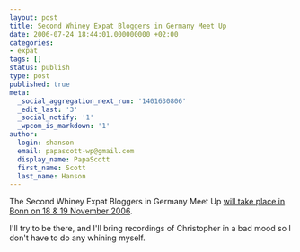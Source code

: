 ```yaml
---
layout: post
title: Second Whiney Expat Bloggers in Germany Meet Up
date: 2006-07-24 18:44:01.000000000 +02:00
categories:
- expat
tags: []
status: publish
type: post
published: true
meta:
  _social_aggregation_next_run: '1401630806'
  _edit_last: '3'
  _social_notify: '1'
  _wpcom_is_markdown: '1'
author:
  login: shanson
  email: papascott-wp@gmail.com
  display_name: PapaScott
  first_name: Scott
  last_name: Hanson
---
```

<p>The Second Whiney Expat Bloggers in Germany Meet Up <a href="http://www.jbittner.com/germany/2006/07/second-whiney-expat-bloggers-in.html">will take place in Bonn on 18 &amp; 19 November 2006</a>.</p>
<p>I'll try to be there, and I'll bring recordings of Christopher in a bad mood so I don't have to do any whining myself.</p>
